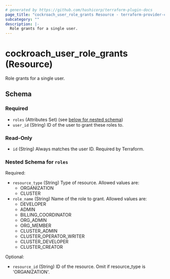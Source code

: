 ```yaml
---
# generated by https://github.com/hashicorp/terraform-plugin-docs
page_title: "cockroach_user_role_grants Resource - terraform-provider-cockroach"
subcategory: ""
description: |-
  Role grants for a single user.
---
```


# cockroach_user_role_grants (Resource)

Role grants for a single user.



<!-- schema generated by tfplugindocs -->
## Schema

### Required

- `roles` (Attributes Set) (see [below for nested schema](#nestedatt--roles))
- `user_id` (String) ID of the user to grant these roles to.

### Read-Only

- `id` (String) Always matches the user ID. Required by Terraform.

<a id="nestedatt--roles"></a>
### Nested Schema for `roles`

Required:

- `resource_type` (String) Type of resource. Allowed values are: 
  * ORGANIZATION
  * CLUSTER
- `role_name` (String) Name of the role to grant. Allowed values are:
  * DEVELOPER
  * ADMIN
  * BILLING_COORDINATOR
  * ORG_ADMIN
  * ORG_MEMBER
  * CLUSTER_ADMIN
  * CLUSTER_OPERATOR_WRITER
  * CLUSTER_DEVELOPER
  * CLUSTER_CREATOR

Optional:

- `resource_id` (String) ID of the resource. Omit if resource_type is 'ORGANIZATION'.


